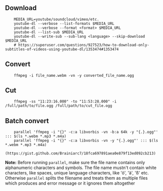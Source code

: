 ## Download

        MEDIA_URL=youtube/soundcloud/vimeo/etc.
        youtube-dl --verbose --list-formats $MEDIA_URL
        youtube-dl --verbose --format <format> $MEDIA_URL
        youtube-dl --list-sub $MEDIA_URL
        youtube-dl --write-sub --sub-lang <language> --skip-download $MEDIA_URL
        # https://superuser.com/questions/927523/how-to-download-only-subtitles-of-videos-using-youtube-dl/1353474#1353474


## Convert

        ffmpeg -i file_name.webm -vn -y converted_file_name.ogg

## Cut

        ffmpeg -ss "11:23:16.000" -to "11:53:28.000" -i /full/path/to/file.ogg /full/path/to/cut_file.ogg

## Batch convert

        parallel 'ffmpeg -i "{}" -c:a libvorbis -vn -b:a 64k -y "{.}.ogg"' ::: $(ls *.webm *.mp3 *.m4a)
        parallel 'ffmpeg -i "{}" -c:a libvorbis -vn -y "{.}.ogg"' ::: $(ls *.webm *.mp3 *.m4a)
        (https://gist.github.com/Brainiarc7/18fca697891aea0e879f13ed092cb213)

**Note:** Before running `parallel`, make sure the file name contains only alphanumeric characters and symbols.
The file name mustn't contain white characters, like spaces, unique language characters, like 'ö', 'ä', 'ß' etc.
Otherwise `parallel` splits the filename and treats them as multiple files which produces and error message 
or it ignores them altogether
